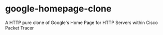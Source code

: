 # google-homepage-clone
A HTTP pure clone of Google's Home Page for HTTP Servers within Cisco Packet Tracer
